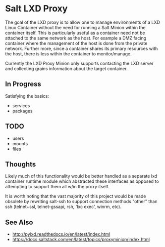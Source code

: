 Salt LXD Proxy
==============

The goal of the LXD proxy is to allow one to manage environments of a LXD Linux
Container without the need for running a Salt Minion within the container
itself. This is particularly useful as a container need not be attached to the
same network as the host.  For example a DMZ facing container where the
management of the host is done from the private network.  Further more, since a
container shares its primary resources with the host, there is less within the
container to monitor/manage.

Currently the LXD Proxy Minion only supports contacting the LXD server and
collecting grains information about the target container.

In Progress
-----------
Satisfying the basics:
 - services
 - packages

TODO
----
 - users
 - mounts
 - files

Thoughts
--------
Likely much of this functionality would be better handled as a separate lxd
container runtime module which abstracted these interfaces as opposed to
attempting to support them all w/in the proxy itself.

It is worth noting that the vast majority of this project would be made
obsolete by rewriting salt-ssh to support connection methods "other" than ssh
(telnet+ssl, telnet-gssapi, rsh, 'lxc exec', winrm, etc).

See Also
--------
- http://pylxd.readthedocs.io/en/latest/index.html
- https://docs.saltstack.com/en/latest/topics/proxyminion/index.html
